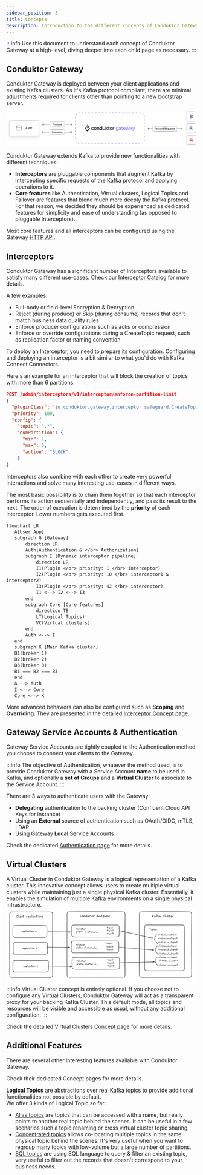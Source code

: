 ```yaml
---
sidebar_position: 3
title: Concepts
description: Introduction to the different concepts of Conduktor Gateway
---
```


:::info
Use this document to understand each concept of Conduktor Gateway at a high-level, diving deeper into each child page as necessary.
:::

## Conduktor Gateway

Conduktor Gateway is deployed between your client applications and existing Kafka clusters. As it's Kafka protocol compliant, there are minimal adjustments required for clients other than pointing to a new bootstrap server.

![conduktor-gateway](../medias/conduktor-gateway.svg)

Conduktor Gateway extends Kafka to provide new functionalities with different techniques:
- **Interceptors** are pluggable components that augment Kafka by intercepting specific requests of the Kafka protocol and applying operations to it.
- **Core features** like Authentication, Virtual clusters, Logical Topics and Failover are features that blend much more deeply the Kafka protocol. For that reason, we decided they should be experienced as dedicated features for simplicity and ease of understanding (as opposed to pluggable Interceptors).

Most core features and all interceptors can be configured using the Gateway [HTTP API](https://developers.conduktor.io/).

## Interceptors

Conduktor Gateway has a significant number of Interceptors available to satisfy many different use-cases. Check our [Interceptor Catalog](../category/interceptor-catalog) for more details.

A few examples:
- Full-body or field-level Encryption & Decryption
- Reject (during produce) or Skip (during consume) records that don't match business data quality rules
- Enforce producer configurations such as acks or compression
- Enforce or override configurations during a CreateTopic request, such as replication factor or naming convention


To deploy an Interceptor, you need to prepare its configuration. Configuring and deploying an interceptor is a bit similar to what you'd do with Kafka Connect Connectors.

Here's an example for an interceptor that will block the creation of topics with more than 6 partitions:
````json
POST /admin/interceptors/v1/interceptor/enforce-partition-limit
{
  "pluginClass": "io.conduktor.gateway.interceptor.safeguard.CreateTopicPolicyPlugin",
  "priority": 100,
  "config": {
    "topic": ".*",
    "numPartition": {
      "min": 1,
      "max": 6,
      "action": "BLOCK"
    }
}
````

Interceptors also combine with each other to create very powerful interactions and solve many interesting use-cases in different ways.

The most basic possibility is to chain them together so that each interceptor performs its action sequentially and independently, and pass its result to the next.
The order of execution is determined by the **priority** of each interceptor. Lower numbers gets executed first.


 ```mermaid
flowchart LR
    A[User App]
    subgraph G [Gateway]
        direction LR
        Auth[Authentication & </br> Authorization]
        subgraph I [Dynamic interceptor pipeline]
            direction LR
            I1(Plugin </br> priority: 1 </br> interceptor)
            I2(Plugin </br> priority: 10 </br> interceptor1 & interceptor2)
            I3(Plugin </br> priority: 42 </br> interceptor)
            I1 <--> I2 <--> I3
        end
        subgraph Core [Core features]
            direction TB
            LT(Logical Topics)
            VC(Virtual clusters)
        end
        Auth <--> I
    end
    subgraph K [Main Kafka cluster]
    B1(broker 1)
    B2(broker 2)
    B3(broker 3)
    B1 === B2 === B3
    end
    A --> Auth
    I <--> Core
    Core <--> K
```

More advanced behaviors can also be configured such as **Scoping** and **Overriding**. They are presented in the detailed [Interceptor Concept](/gateway/concepts/interceptors) page.



## Gateway Service Accounts & Authentication

Gateway Service Accounts are tightly coupled to the Authentication method you choose to connect your clients to the Gateway.

:::info
The objective of Authentication, whatever the method used, is to provide Conduktor Gateway with a Service Account **name** to be used in Kafka, and optionally a **set of Groups** and a **Virtual Cluster** to associate to the Service Account.
:::

There are 3 ways to authenticate users with the Gateway:
- **Delegating** authentication to the backing cluster (Confluent Cloud API Keys for instance)
- Using an **External** source of authentication such as OAuth/OIDC, mTLS, LDAP
- Using Gateway **Local** Service Accounts

Check the dedicated [Authentication page](/gateway/concepts/service-accounts-authentication-authorization/) for more details.

## Virtual Clusters

A Virtual Cluster in Conduktor Gateway is a logical representation of a Kafka cluster. This innovative concept allows users to create multiple virtual clusters while maintaining just a single physical Kafka cluster. Essentially, it enables the simulation of multiple Kafka environments on a single physical infrastructure.
![image.png](../medias/vclusters.png)
:::info
Virtual Cluster concept is entirely optional. If you choose not to configure any Virtual Clusters, Conduktor Gateway will act as a transparent proxy for your backing Kafka Cluster. This default mode, all topics and resources will be visible and accessible as usual, without any additional configuration.
:::

Check the detailed [Virtual Clusters Concept page](/gateway/concepts/virtual-clusters) for more details.

## Additional Features

There are several other interesting features available with Conduktor Gateway.

Check their dedicated Concept pages for more details.

**Logical Topics** are abstractions over real Kafka topics to provide additional functionalities not possible by default.  
We offer 3 kinds of Logical Topic so far:
- [Alias topics](/gateway/concepts/logical-topics/alias-topics/) are topics that can be accessed with a name, but really points to another real topic behind the scenes. It can be useful in a few scenarios such a topic renaming or cross virtual cluster topic sharing.
- [Concentrated topics](/gateway/concepts/logical-topics/concentrated-topics/) allows co-locating multiple topics in the same physical topic behind the scenes. It's very useful when you want to regroup many topics with low-volume but a large number of partitions.
- [SQL topics](/gateway/concepts/logical-topics/sql-topics/) are using SQL language to query & filter an existing topic, very useful to filter out the records that doesn't correspond to your business needs.